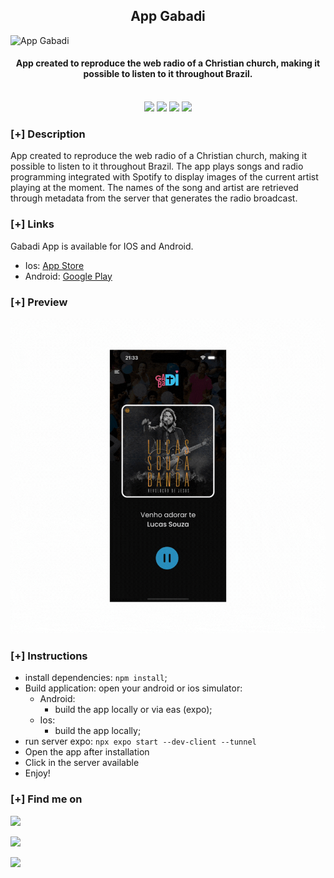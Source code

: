 <h2 align="center"> App Gabadi </h2>

![App Gabadi](https://luizfelipelopes.github.io/static/media/appgabadi.97241cca5bd3eaf93d91.png)
<h4 align="center"> App created to reproduce the web radio of a Christian church, making it possible to listen to it throughout Brazil. </h4>

<p align="center">
<br>
    <img src="https://img.shields.io/badge/Author-Luiz Felipe-brown?style=flat-square">
    <img src="https://img.shields.io/badge/Library-React Native-orange?style=flat-square">
    <img src="https://img.shields.io/badge/Framework-Expo-cyan?style=flat-square">
    <img src="https://img.shields.io/badge/Language-JavaScript-blue?style=flat-square">
</p>

### [+] Description
App created to reproduce the web radio of a Christian church, making it possible to listen to it throughout Brazil. The app plays songs and radio programming integrated with Spotify to display images of the current artist playing at the moment. The names of the song and artist are retrieved through metadata from the server that generates the radio broadcast.

### [+] Links
Gabadi App is available for IOS and Android.
- Ios: <a target="_blank" href="https://apps.apple.com/br/app/gabadi/id6459659036">App Store</a>
- Android: <a target="_blank" href="https://play.google.com/store/apps/details?id=com.appgabadi">Google Play</a>

### [+] Preview
![App Gabadi](assets/preview-appgabadi.gif)
### [+] Instructions

- install dependencies: ```npm install```;
- Build application: open your android or ios simulator:
    - Android:
        - build the app locally or via eas (expo);
    - Ios:
        - build the app locally;
- run server expo: ```npx expo start --dev-client --tunnel```
- Open the app after installation
- Click in the server available
- Enjoy!

### [+] Find me on 
 <a href="mailto:lfelipelopesti@gmail.com" target="_blank"><img src="https://img.shields.io/badge/Email-lfelipelopesti@gmail.com-blue?style=for-the-badge&logo=gmail"></a>

<a href="https://luizfelipelopes.github.io" target="_blank"><img src="https://img.shields.io/badge/Portfolio-luizfelipelopes.github.io-blue?style=for-the-badge&logo=react"></a>

<a href="https://www.linkedin.com/in/luizfelipelopes/" target="_blank"><img src="https://img.shields.io/badge/linkedin-linkedin.com/in/luizfelipelopes-blue?style=for-the-badge&logo=linkedin"></a>